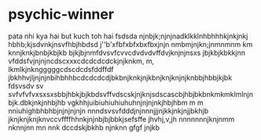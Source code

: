  # psychic-winner
pata nhi kya hai but kuch toh hai
fsdsda
njnbjk;njnjnadklkklnhbhhhkjnkjnkj
 hbhb;kjsdvnkjnsvfhbjhbdsd
 j''b'xfbfxbfxbxfbxjnjn
 nmbmjnjkn;jnmnmnm km knnjknkjbnbjkbjkb
 bjkjbjnmfdvsvfcvvcdvdvdvffdvjknjnjnsxs jbjkbjkbkkjnn
  vfddsfvjnjnjncdscxxxcdcdcdcdckjnjknkm, m, lkmlkjnkngggggcdscdcdsfddffdf
 jbkhhvjljnjnjnbihbhhbcdcdcdcdjbkbnjknkjnjkbnjknjknjnjknbbjhbbjkjbk
 fdsvsdv sv svfvfvfvxsxsxsbbjhbkjbjkbdsvffvdscskjnjknjsdscascbjhbjbkbnkmkmklmlnjnbjk.dbkjnkjnhbjhb
vgkhhjuibiuhiuhiuhuhnjnjnjnkjhbjhbm m m nniuhighbhbhbjnjnjnjnjn
nnndsvsvfdddjnjnnnjjjnjkkjnkjnjjbkhjb
jknjknjknjknvccvffffhhnkjnjnbjbjbbkjsefsffe
jhvhj,v,jh
nnnnnnnjknjnmm nknnjnn mn nnk
dccdskjbkhb
njnknn
gfgf
jnjkb
